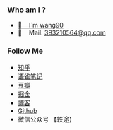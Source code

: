 ### Who am I ?
- [🌱 &nbsp;&nbsp;&nbsp;I`m wang90](https://github.com/wang90)
- 👯 &nbsp;&nbsp;&nbsp;Mail: 393210564@qq.com
### Follow Me
- [知乎](https://www.zhihu.com/people/wang90_)
- [语雀笔记](https://www.yuque.com/wang90)
- [豆瓣](https://www.douban.com/people/65641304/statuses)
- [掘金](https://juejin.cn/user/1926000100256014)
- [博客](https://wang90.github.io/)
- [Github](https://github.com/wang90)
- 微信公众号 【轶途】
